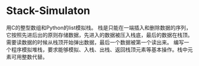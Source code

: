 # Stack-Simulaton
用C的整型数组和Python的list模拟栈。
栈是只能在一端插入和删除数据的序列，它按照先进后出的原则存储数据，先进入的数据被压入栈底，最后的数据在栈顶。
需要读数据的时候从栈顶开始弹出数据，最后一个数据被第一个读出来。
编写一个程序模拟堆栈，要求能够模拟、入栈、出栈、返回栈顶元素等基本操作。栈中元素可用整数代替。
